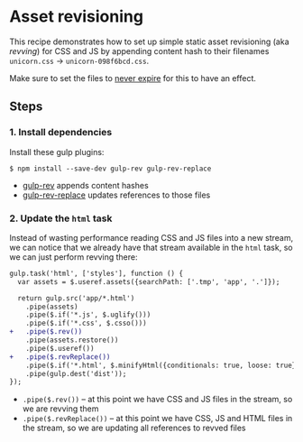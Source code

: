 # Asset revisioning

This recipe demonstrates how to set up simple static asset revisioning (aka *revving*) for CSS and JS by appending content hash to their filenames `unicorn.css` → `unicorn-098f6bcd.css`.

Make sure to set the files to [never expire](http://developer.yahoo.com/performance/rules.html#expires) for this to have an effect.

## Steps

### 1. Install dependencies

Install these gulp plugins:

```
$ npm install --save-dev gulp-rev gulp-rev-replace
```

* [gulp-rev](https://github.com/sindresorhus/gulp-rev) appends content hashes
* [gulp-rev-replace](https://github.com/jamesknelson/gulp-rev-replace) updates references to those files

### 2. Update the `html` task

Instead of wasting performance reading CSS and JS files into a new stream, we can notice that we already have that stream available in the `html` task, so we can just perform revving there:

```diff
gulp.task('html', ['styles'], function () {
  var assets = $.useref.assets({searchPath: ['.tmp', 'app', '.']});

  return gulp.src('app/*.html')
    .pipe(assets)
    .pipe($.if('*.js', $.uglify()))
    .pipe($.if('*.css', $.csso()))
+   .pipe($.rev())
    .pipe(assets.restore())
    .pipe($.useref())
+   .pipe($.revReplace())
    .pipe($.if('*.html', $.minifyHtml({conditionals: true, loose: true})))
    .pipe(gulp.dest('dist'));
});
```

* `.pipe($.rev())` – at this point we have CSS and JS files in the stream, so we are revving them
* `.pipe($.revReplace())` – at this point we have CSS, JS and HTML files in the stream, so we are updating all references to revved files
